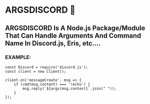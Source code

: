 # ARGSDISCORD 💖

## ARGSDISCORD Is A Node.js Package/Module That Can Handle Arguments And Command Name In Discord.js, Eris, etc....

### EXAMPLE: 

```
const Discord = require('discord.js');
const client = new Client();

client.on('messageCreate', msg => {
    if (cmd(msg.content) === '!echo') {
        msg.reply(`${args(msg.content}`.join(" "));
    }
});
```
